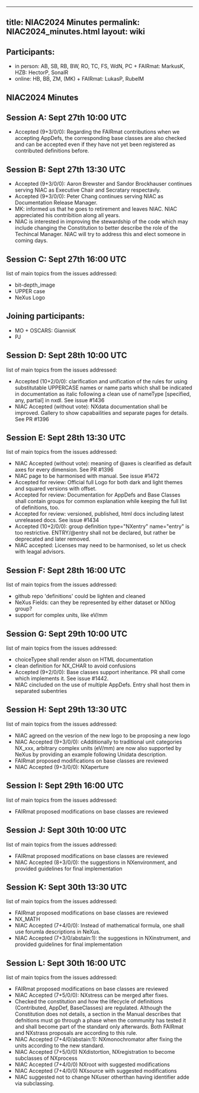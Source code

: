 
---
title: NIAC2024 Minutes
permalink: NIAC2024_minutes.html
layout: wiki
---

Participants:
-------------
- in person: AB, SB, RB, BW, RO, TC, FS, WdN, PC + FAIRmat: MarkusK, HZB: HectorP, SonalR
- online: HB, BB, ZM, (MK) + FAIRmat: LukasP, RubelM


## NIAC2024 Minutes

Session A: Sept 27th 10:00 UTC
------------------------------

- Accepted (9+3/0/0): Regarding the FAIRmat contributions when we accepting AppDefs, the corresponding base classes are also checked and can be accepted even if they have not yet been registered as contributed definitions before.

Session B: Sept 27th 13:30 UTC
------------------------------

- Accepted (9+3/0/0): Aaron Brewster and Sandor Brockhauser continues serving NIAC as Executive Chair and Secratary respectavly.
- Accepted (9+3/0/0): Peter Chang continues serving NIAC as Documentation Release Manager.
- MK: informed us that he goes to retirement and leaves NIAC. NIAC appreciated his contribition along all years.
- NIAC is interested in improving the stewardship of the code which may include changing the Constitution to better describe the role of the Techincal Manager. NIAC will try to address this and elect someone in coming days.

Session C: Sept 27th 16:00 UTC
------------------------------

list of main topics from the issues addressed:
- bit-depth_image
- UPPER case
- NeXus Logo

Joining participants:
----------------------
- MO + OSCARS: GiannisK
- PJ

Session D: Sept 28th 10:00 UTC
------------------------------

list of main topics from the issues addressed:
- Accepted (10+2/0/0): clarification and unification of the rules for using substitutable UPPERCASE names or name parts which shall be indicated in documentation as italic following a clean use of nameType [specified, any, partial] in nxdl. See issue #1436
- NIAC Accepted (without vote): NXdata documentation shall be improved. Gallery to show capabailities and separate pages for details. See PR #1396

Session E: Sept 28th 13:30 UTC
------------------------------

list of main topics from the issues addressed:
- NIAC Accepted (without vote): meaning of @axes is clearified as default axes for every dimension. See PR #1396
- NIAC page to be harmonised with manual. See issue #1472
- Accepted for review: Official full Logo for both dark and light themes and squared versions with offset.
- Accepted for review: Documentation for AppDefs and Base Classes shall contain groups for common explanation while keeping the full list of definitions, too.
- Accepted for review: versioned, published, html docs including latest unreleased docs. See issue #1434
- Accepted (10+2/0/0): group definition type="NXentry" name="entry" is too restrictive. ENTRY/@entry shall not be declared, but rather be deprecated and later removed.
- NIAC accepted: Licenses may need to be harmonised, so let us check with leagal advisors.

Session F: Sept 28th 16:00 UTC
------------------------------

list of main topics from the issues addressed:
- github repo 'definitions' could be lighten and cleaned
- NeXus Fields: can they be represented by either dataset or NXlog group?
- support for complex units, like eV/mm

Session G: Sept 29th 10:00 UTC
------------------------------

list of main topics from the issues addressed:
- choiceTypee shall render alson on HTML documentation 
- clean definition for NX_CHAR to avoid confusions
- Accepted (9+2/0/0): Base classes support inheritance. PR shall come which implements it.  See issue #1442.
- NIAC cincluded on the use of multiple AppDefs. Entry shall host them in separated subentries

Session H: Sept 29th 13:30 UTC
------------------------------

list of main topics from the issues addressed:
- NIAC agreed on the vesrion of the new logo to be proposing a new logo
- NIAC Accepted (9+3/0/0): cAdditionally to traditional unit categories NX_xxx, arbitrary complex units (eV/mm) are now also supported by NeXus by providing an example following Unidata description.
- FAIRmat proposed modifications on base classes are reviewed
- NIAC Accepted (9+3/0/0): NXaperture

Session I: Sept 29th 16:00 UTC
------------------------------

list of main topics from the issues addressed:
- FAIRmat proposed modifications on base classes are reviewed

Session J: Sept 30th 10:00 UTC
------------------------------

list of main topics from the issues addressed:
- FAIRmat proposed modifications on base classes are reviewed
- NIAC Accepted (8+3/0/0): the suggestions in NXenvironment, and provided guidelines for final implementation

Session K: Sept 30th 13:30 UTC
------------------------------

list of main topics from the issues addressed:
- FAIRmat proposed modifications on base classes are reviewed
- NX_MATH
- NIAC Accepted (7+4/0/0): Instead of mathematical formula, one shall use forumla descriptions in NeXus.
- NIAC Accepted (7+3/0/abstain:1): the suggestions in NXinstrument, and provided guidelines for final implementation

Session L: Sept 30th 16:00 UTC
------------------------------

list of main topics from the issues addressed:
- FAIRmat proposed modifications on base classes are reviewed
- NIAC Accepted (7+5/0/0): NXstress can be merged after fixes.
- Checked the constitution and how the lifecycle of definitions (Contributed, AppDef, BaseClasses) are regulated. Although the Constitution does not details, a section in the Manual describes that defnitions must go through a phase when the community has tested it and shall become part of the standard only afterwards. Both FAIRmat and NXstrass proposals are according to this rule.
- NIAC Accepted (7+4/0/abstain:1): NXmonochromator after fixing the units according to the new standard.
- NIAC Accepted (7+5/0/0) NXdistortion, NXregistration to become subclasses of NXprocess
- NIAC Accepted (7+4/0/0) NXroot with suggested modifications 
- NIAC Accepted (7+4/0/0) NXsource with suggested modifications
- NIAC suggested not to change NXuser otherthan having identifier adde via subclassing.

